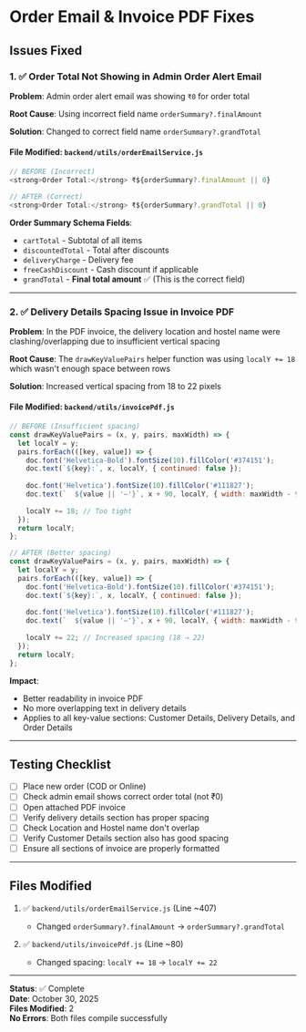 # Order Email & Invoice PDF Fixes

## Issues Fixed

### 1. ✅ Order Total Not Showing in Admin Order Alert Email

**Problem**: Admin order alert email was showing `₹0` for order total

**Root Cause**: Using incorrect field name `orderSummary?.finalAmount` 

**Solution**: Changed to correct field name `orderSummary?.grandTotal`

#### File Modified: `backend/utils/orderEmailService.js`

```javascript
// BEFORE (Incorrect)
<strong>Order Total:</strong> ₹${orderSummary?.finalAmount || 0}

// AFTER (Correct)
<strong>Order Total:</strong> ₹${orderSummary?.grandTotal || 0}
```

**Order Summary Schema Fields**:
- `cartTotal` - Subtotal of all items
- `discountedTotal` - Total after discounts
- `deliveryCharge` - Delivery fee
- `freeCashDiscount` - Cash discount if applicable
- `grandTotal` - **Final total amount** ✅ (This is the correct field)

---

### 2. ✅ Delivery Details Spacing Issue in Invoice PDF

**Problem**: In the PDF invoice, the delivery location and hostel name were clashing/overlapping due to insufficient vertical spacing

**Root Cause**: The `drawKeyValuePairs` helper function was using `localY += 18` which wasn't enough space between rows

**Solution**: Increased vertical spacing from 18 to 22 pixels

#### File Modified: `backend/utils/invoicePdf.js`

```javascript
// BEFORE (Insufficient spacing)
const drawKeyValuePairs = (x, y, pairs, maxWidth) => {
  let localY = y;
  pairs.forEach(([key, value]) => {
    doc.font('Helvetica-Bold').fontSize(10).fillColor('#374151');
    doc.text(`${key}:`, x, localY, { continued: false });
    
    doc.font('Helvetica').fontSize(10).fillColor('#111827');
    doc.text(`  ${value || '—'}`, x + 90, localY, { width: maxWidth - 90, align: 'left' });
    
    localY += 18; // Too tight
  });
  return localY;
};

// AFTER (Better spacing)
const drawKeyValuePairs = (x, y, pairs, maxWidth) => {
  let localY = y;
  pairs.forEach(([key, value]) => {
    doc.font('Helvetica-Bold').fontSize(10).fillColor('#374151');
    doc.text(`${key}:`, x, localY, { continued: false });
    
    doc.font('Helvetica').fontSize(10).fillColor('#111827');
    doc.text(`  ${value || '—'}`, x + 90, localY, { width: maxWidth - 90, align: 'left' });
    
    localY += 22; // Increased spacing (18 → 22)
  });
  return localY;
};
```

**Impact**: 
- Better readability in invoice PDF
- No more overlapping text in delivery details
- Applies to all key-value sections: Customer Details, Delivery Details, and Order Details

---

## Testing Checklist

- [ ] Place new order (COD or Online)
- [ ] Check admin email shows correct order total (not ₹0)
- [ ] Open attached PDF invoice
- [ ] Verify delivery details section has proper spacing
- [ ] Check Location and Hostel name don't overlap
- [ ] Verify Customer Details section also has good spacing
- [ ] Ensure all sections of invoice are properly formatted

---

## Files Modified

1. ✅ `backend/utils/orderEmailService.js` (Line ~407)
   - Changed `orderSummary?.finalAmount` → `orderSummary?.grandTotal`

2. ✅ `backend/utils/invoicePdf.js` (Line ~80)
   - Changed spacing: `localY += 18` → `localY += 22`

---

**Status**: ✅ Complete  
**Date**: October 30, 2025  
**Files Modified**: 2  
**No Errors**: Both files compile successfully
